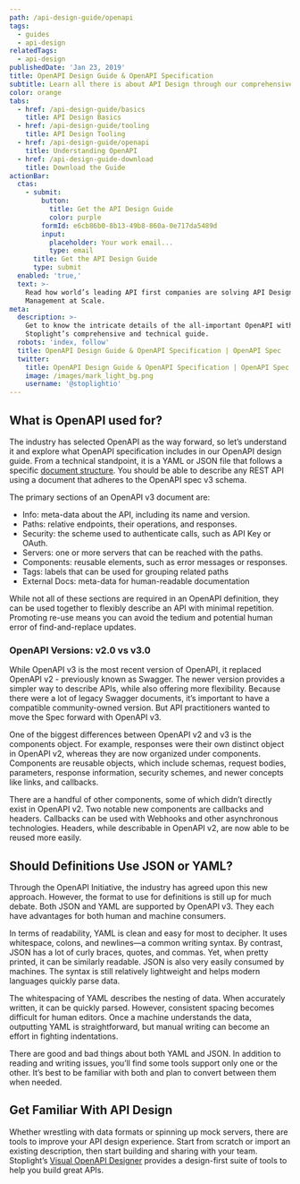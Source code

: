```yaml
---
path: /api-design-guide/openapi
tags:
  - guides
  - api-design
relatedTags:
  - api-design
publishedDate: 'Jan 23, 2019'
title: OpenAPI Design Guide & OpenAPI Specification
subtitle: Learn all there is about API Design through our comprehensive guide
color: orange
tabs:
  - href: /api-design-guide/basics
    title: API Design Basics
  - href: /api-design-guide/tooling
    title: API Design Tooling
  - href: /api-design-guide/openapi
    title: Understanding OpenAPI
  - href: /api-design-guide-download
    title: Download the Guide
actionBar:
  ctas:
    - submit:
        button:
          title: Get the API Design Guide
          color: purple
        formId: e6cb86b0-8b13-49b8-860a-0e717da5489d
        input:
          placeholder: Your work email...
          type: email
      title: Get the API Design Guide
      type: submit
  enabled: 'true,'
  text: >-
    Read how world’s leading API first companies are solving API Design
    Management at Scale.
meta:
  description: >-
    Get to know the intricate details of the all-important OpenAPI with
    Stoplight’s comprehensive and technical guide.
  robots: 'index, follow'
  title: OpenAPI Design Guide & OpenAPI Specification | OpenAPI Spec
  twitter:
    title: OpenAPI Design Guide & OpenAPI Specification | OpenAPI Spec
    image: /images/mark_light_bg.png
    username: '@stoplightio'
---
```


## What is OpenAPI used for?

The industry has selected OpenAPI as the way forward, so let’s understand it and explore what OpenAPI specification includes in our OpenAPI design guide. From a technical standpoint, it is a YAML or JSON file that follows a specific [document structure](https://github.com/OAI/OpenAPI-Specification/blob/master/versions/3.0.0.md#documentStructure). You should be able to describe any REST API using a document that adheres to the OpenAPI spec v3 schema.

The primary sections of an OpenAPI v3 document are:

- Info: meta-data about the API, including its name and version.
- Paths: relative endpoints, their operations, and responses.
- Security: the scheme used to authenticate calls, such as API Key or OAuth.
- Servers: one or more servers that can be reached with the paths.
- Components: reusable elements, such as error messages or responses.
- Tags: labels that can be used for grouping related paths
- External Docs: meta-data for human-readable documentation

While not all of these sections are required in an OpenAPI definition, they can be used together to flexibly describe an API with minimal repetition. Promoting re-use means you can avoid the tedium and potential human error of find-and-replace updates.

### OpenAPI Versions: v2.0 vs v3.0

While OpenAPI v3 is the most recent version of OpenAPI, it replaced OpenAPI v2 - previously known as Swagger. The newer version provides a simpler way to describe APIs, while also offering more flexibility. Because there were a lot of legacy Swagger documents, it’s important to have a compatible community-owned version. But API practitioners wanted to move the Spec forward with OpenAPI v3.

One of the biggest differences between OpenAPI v2 and v3 is the components object. For example, responses were their own distinct object in OpenAPI v2, whereas they are now organized under components. Components are reusable objects, which include schemas, request bodies, parameters, response information, security schemes, and newer concepts like links, and callbacks.

There are a handful of other components, some of which didn’t directly exist in OpenAPI v2. Two notable new components are callbacks and headers. Callbacks can be used with Webhooks and other asynchronous technologies. Headers, while describable in OpenAPI v2, are now able to be reused more easily.

## Should Definitions Use JSON or YAML?

Through the OpenAPI Initiative, the industry has agreed upon this new approach. However, the format to use for definitions is still up for much debate. Both JSON and YAML are supported by OpenAPI v3. They each have advantages for both human and machine consumers.

In terms of readability, YAML is clean and easy for most to decipher. It uses whitespace, colons, and newlines—a common writing syntax. By contrast, JSON has a lot of curly braces, quotes, and commas. Yet, when pretty printed, it can be similarly readable. JSON is also very easily consumed by machines. The syntax is still relatively lightweight and helps modern languages quickly parse data.

The whitespacing of YAML describes the nesting of data. When accurately written, it can be quickly parsed. However, consistent spacing becomes difficult for human editors. Once a machine understands the data, outputting YAML is straightforward, but manual writing can become an effort in fighting indentations.

There are good and bad things about both YAML and JSON. In addition to reading and writing issues, you’ll find some tools support only one or the other. It’s best to be familiar with both and plan to convert between them when needed.

## Get Familiar With API Design

Whether wrestling with data formats or spinning up mock servers, there are tools to improve your API design experience. Start from scratch or import an existing description, then start building and sharing with your team. Stoplight’s [Visual OpenAPI Designer](/design) provides a design-first suite of tools to help you build great APIs.
